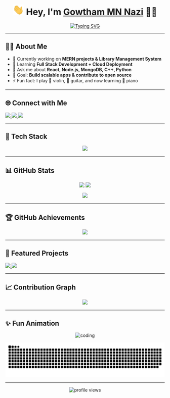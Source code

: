 <!-- Profile Title -->
<h1 align="center">
  <img src="https://raw.githubusercontent.com/ABSphreak/ABSphreak/master/gifs/Hi.gif" width="35px" />
  Hey, I'm <a href="https://github.com/gowtham-mn-nazi">Gowtham MN Nazi</a> 👨‍💻
</h1>

<!-- Typing animation -->
<p align="center">
  <a href="https://git.io/typing-svg">
    <img src="https://readme-typing-svg.herokuapp.com?font=Fira+Code&size=25&pause=1000&color=36BCF7&center=true&vCenter=true&width=600&lines=Passionate+Developer;MERN+Stack+Explorer;Open+Source+Contributor;Tech+Learner+%26+Problem+Solver;Always+Learning+New+Things+🚀" alt="Typing SVG" />
  </a>
</p>

---

## 👨‍💻 About Me   

- 🔭 Currently working on **MERN projects & Library Management System**  
- 🌱 Learning **Full Stack Development + Cloud Deployment**  
- 💬 Ask me about **React, Node.js, MongoDB, C++, Python**  
- 🎯 Goal: **Build scalable apps & contribute to open source**  
- ⚡ Fun fact: I play 🎻 violin, 🎸 guitar, and now learning 🎹 piano  

---

## 🌐 Connect with Me  
<a href="https://linkedin.com/in/YOUR-LINKEDIN" target="_blank">
  <img src="https://img.shields.io/badge/LinkedIn-0A66C2?style=for-the-badge&logo=linkedin&logoColor=white"/>
</a>
<a href="https://twitter.com/YOUR-TWITTER" target="_blank">
  <img src="https://img.shields.io/badge/Twitter-1DA1F2?style=for-the-badge&logo=twitter&logoColor=white"/>
</a>
<a href="mailto:your.email@example.com" target="_blank">
  <img src="https://img.shields.io/badge/Gmail-D14836?style=for-the-badge&logo=gmail&logoColor=white"/>
</a>

---

## 🚀 Tech Stack  

<p align="center">
  <img src="https://skillicons.dev/icons?i=cpp,python,js,react,nodejs,express,mongodb,html,css,git,github,vscode,bootstrap,tailwind,java,mysql&theme=light" />
</p>

---

## 📊 GitHub Stats  

<p align="center">
  <img src="https://github-readme-stats.vercel.app/api?username=gowtham-mn-nazi&show_icons=true&theme=tokyonight&hide_border=true" width="48%"/>
  <img src="https://github-readme-streak-stats.herokuapp.com/?user=gowtham-mn-nazi&theme=tokyonight&hide_border=true" width="48%"/>
</p>

<p align="center">
  <img src="https://github-readme-stats.vercel.app/api/top-langs/?username=gowtham-mn-nazi&layout=compact&theme=tokyonight&hide_border=true" width="50%"/>
</p>

---

## 🏆 GitHub Achievements  

<p align="center">
  <img src="https://github-profile-trophy.vercel.app/?username=gowtham-mn-nazi&theme=tokyonight&no-frame=true&row=1&column=6" />
</p>

---

## 📌 Featured Projects  

<p align="left">
  <a href="https://github.com/gowtham-mn-nazi/Library-Management-System">
    <img src="https://github-readme-stats.vercel.app/api/pin/?username=gowtham-mn-nazi&repo=Library-Management-System&theme=tokyonight" />
  </a>
  <a href="https://github.com/gowtham-mn-nazi/Chess-Game">
    <img src="https://github-readme-stats.vercel.app/api/pin/?username=gowtham-mn-nazi&repo=Chess-Game&theme=tokyonight" />
  </a>
</p>

---

## 📈 Contribution Graph  

<p align="center">
  <img src="https://github-readme-activity-graph.vercel.app/graph?username=gowtham-mn-nazi&theme=tokyo-night" />
</p>

---

## ✨ Fun Animation  

<p align="center">
  <img src="https://raw.githubusercontent.com/rahulbanerjee26/githubProfileReadmeGenerator/main/gifs/code.gif" width="400px" alt="coding"/>
</p>

![snake animation](https://raw.githubusercontent.com/Platane/snk/output/github-contribution-grid-snake.svg)

---

<p align="center"> 
  <img src="https://komarev.com/ghpvc/?username=gowtham-mn-nazi&label=Profile%20Views&color=36BCF7&style=flat" alt="profile views" /> 
</p>
